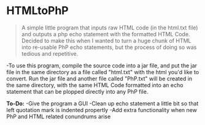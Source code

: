 # HTMLtoPhP
>A simple little program that inputs raw HTML code (in the html.txt file) and outputs a php echo statement with the formatted HTML Code. Decided to make this when I wanted to turn a huge chunk of HTML into re-usable PhP echo statements, but the process of doing so was tedious and repetitive.

-To use this program, compile the source code into a jar file, and put the jar file in the same directory as a file called "html.txt" with the html you'd like to convert. Run the jar file and another file called "PhP.txt" will be created in the same directory, with the same HTML Code formatted into an echo statement that can be plopped directly into any PhP file.

**To-Do:**
-Give the program a GUI
-Clean up echo statement a little bit so that left quotation mark is indented propertly
-Add extra functionality when new PhP and HTML related conundrums arise
